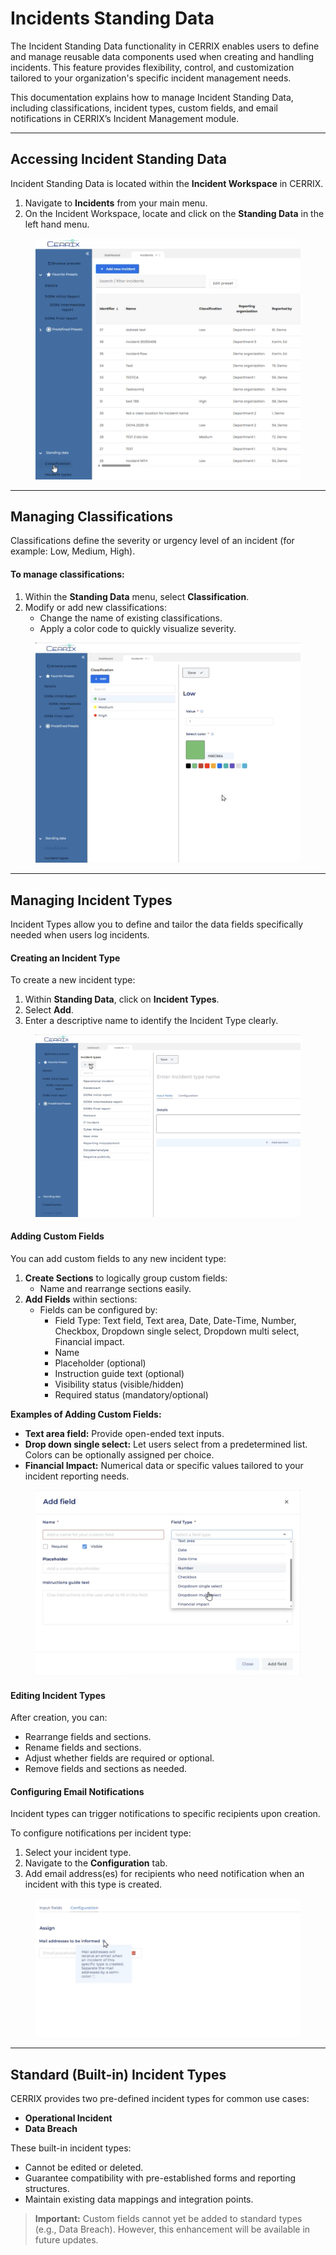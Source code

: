 # Incidents Standing Data

The Incident Standing Data functionality in CERRIX enables users to define and manage reusable data components used when creating and handling incidents. This feature provides flexibility, control, and customization tailored to your organization's specific incident management needs.

This documentation explains how to manage Incident Standing Data, including classifications, incident types, custom fields, and email notifications in CERRIX’s Incident Management module.

***

## Accessing Incident Standing Data

Incident Standing Data is located within the **Incident Workspace** in CERRIX.

1. Navigate to **Incidents** from your main menu.
2. On the Incident Workspace, locate and click on the **Standing Data** in the left hand menu.

<figure><img src="../../../.gitbook/assets/image (14).png" alt=""><figcaption></figcaption></figure>

***

## Managing Classifications

Classifications define the severity or urgency level of an incident (for example: Low, Medium, High).

#### To manage classifications:

1. Within the **Standing Data** menu, select **Classification**.
2. Modify or add new classifications:
   * Change the name of existing classifications.
   * Apply a color code to quickly visualize severity.

<figure><img src="../../../.gitbook/assets/image (15).png" alt=""><figcaption></figcaption></figure>

***

## Managing Incident Types

Incident Types allow you to define and tailor the data fields specifically needed when users log incidents.

#### Creating an Incident Type

To create a new incident type:

1. Within **Standing Data**, click on **Incident Types**.
2. Select **Add**.
3. Enter a descriptive name to identify the Incident Type clearly.

<figure><img src="../../../.gitbook/assets/image (16).png" alt=""><figcaption></figcaption></figure>

#### Adding Custom Fields

You can add custom fields to any new incident type:

1. **Create Sections** to logically group custom fields:
   * Name and rearrange sections easily.
2. **Add Fields** within sections:
   * Fields can be configured by:
     * Field Type: Text field, Text area, Date, Date-Time, Number, Checkbox, Dropdown single select, Dropdown multi select, Financial impact.
     * Name
     * Placeholder (optional)
     * Instruction guide text (optional)
     * Visibility status (visible/hidden)
     * Required status (mandatory/optional)

**Examples of Adding Custom Fields:**

* **Text area field:** Provide open-ended text inputs.
* **Drop down single select:** Let users select from a predetermined list. Colors can be optionally assigned per choice.
* **Financial Impact:** Numerical data or specific values tailored to your incident reporting needs.

<figure><img src="../../../.gitbook/assets/image (18).png" alt=""><figcaption></figcaption></figure>

#### Editing Incident Types

After creation, you can:

* Rearrange fields and sections.
* Rename fields and sections.
* Adjust whether fields are required or optional.
* Remove fields and sections as needed.

#### Configuring Email Notifications

Incident types can trigger notifications to specific recipients upon creation.

To configure notifications per incident type:

1. Select your incident type.
2. Navigate to the **Configuration** tab.
3. Add email address(es) for recipients who need notification when an incident with this type is created.

<figure><img src="../../../.gitbook/assets/image (19).png" alt=""><figcaption></figcaption></figure>

***

## Standard (Built-in) Incident Types

CERRIX provides two pre-defined incident types for common use cases:

* **Operational Incident**
* **Data Breach**

These built-in incident types:

* Cannot be edited or deleted.
* Guarantee compatibility with pre-established forms and reporting structures.
* Maintain existing data mappings and integration points.

> **Important:** Custom fields cannot yet be added to standard types (e.g., Data Breach). However, this enhancement will be available in future updates.

